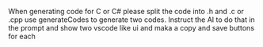 When generating code for C or C# please split the code into .h and .c or .cpp use generateCodes to generate two codes. Instruct the AI to do that in the prompt and show two vscode like ui and maka a copy and save buttons for each
